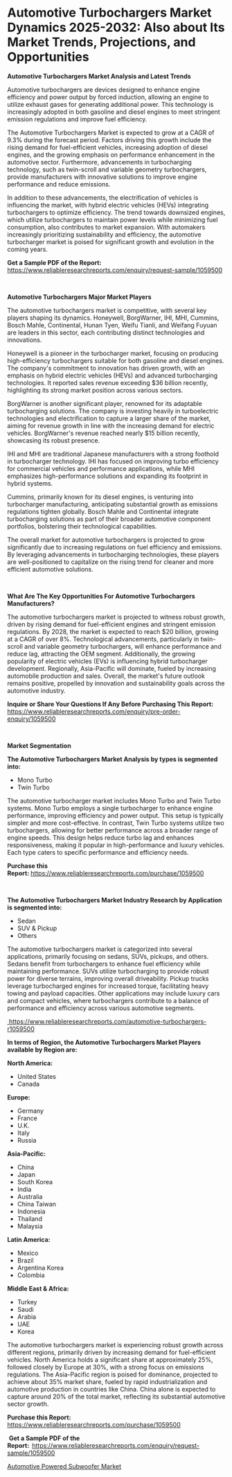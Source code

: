 <p><h1>Automotive Turbochargers Market Dynamics 2025-2032: Also about Its Market Trends, Projections, and Opportunities</h1></p><p><strong>Automotive Turbochargers Market Analysis and Latest Trends</strong></p>
<p><p>Automotive turbochargers are devices designed to enhance engine efficiency and power output by forced induction, allowing an engine to utilize exhaust gases for generating additional power. This technology is increasingly adopted in both gasoline and diesel engines to meet stringent emission regulations and improve fuel efficiency.</p><p>The Automotive Turbochargers Market is expected to grow at a CAGR of 9.3% during the forecast period. Factors driving this growth include the rising demand for fuel-efficient vehicles, increasing adoption of diesel engines, and the growing emphasis on performance enhancement in the automotive sector. Furthermore, advancements in turbocharging technology, such as twin-scroll and variable geometry turbochargers, provide manufacturers with innovative solutions to improve engine performance and reduce emissions.</p><p>In addition to these advancements, the electrification of vehicles is influencing the market, with hybrid electric vehicles (HEVs) integrating turbochargers to optimize efficiency. The trend towards downsized engines, which utilize turbochargers to maintain power levels while minimizing fuel consumption, also contributes to market expansion. With automakers increasingly prioritizing sustainability and efficiency, the automotive turbocharger market is poised for significant growth and evolution in the coming years.</p></p>
<p><strong>Get a Sample PDF of the Report:&nbsp;</strong> <a href="https://www.reliableresearchreports.com/enquiry/request-sample/1059500?utm_campaign=3349&utm_medium=2&utm_source=Github&utm_content=ia&utm_term=30032025&utm_id=automotive-turbochargers">https://www.reliableresearchreports.com/enquiry/request-sample/1059500</a></p>
<p>&nbsp;</p>
<p><strong>Automotive Turbochargers Major Market Players</strong></p>
<p><p>The automotive turbochargers market is competitive, with several key players shaping its dynamics. Honeywell, BorgWarner, IHI, MHI, Cummins, Bosch Mahle, Continental, Hunan Tyen, Weifu Tianli, and Weifang Fuyuan are leaders in this sector, each contributing distinct technologies and innovations.</p><p>Honeywell is a pioneer in the turbocharger market, focusing on producing high-efficiency turbochargers suitable for both gasoline and diesel engines. The company's commitment to innovation has driven growth, with an emphasis on hybrid electric vehicles (HEVs) and advanced turbocharging technologies. It reported sales revenue exceeding $36 billion recently, highlighting its strong market position across various sectors.</p><p>BorgWarner is another significant player, renowned for its adaptable turbocharging solutions. The company is investing heavily in turboelectric technologies and electrification to capture a larger share of the market, aiming for revenue growth in line with the increasing demand for electric vehicles. BorgWarner's revenue reached nearly $15 billion recently, showcasing its robust presence.</p><p>IHI and MHI are traditional Japanese manufacturers with a strong foothold in turbocharger technology. IHI has focused on improving turbo efficiency for commercial vehicles and performance applications, while MHI emphasizes high-performance solutions and expanding its footprint in hybrid systems.</p><p>Cummins, primarily known for its diesel engines, is venturing into turbocharger manufacturing, anticipating substantial growth as emissions regulations tighten globally. Bosch Mahle and Continental integrate turbocharging solutions as part of their broader automotive component portfolios, bolstering their technological capabilities.</p><p>The overall market for automotive turbochargers is projected to grow significantly due to increasing regulations on fuel efficiency and emissions. By leveraging advancements in turbocharging technologies, these players are well-positioned to capitalize on the rising trend for cleaner and more efficient automotive solutions.</p></p>
<p>&nbsp;</p>
<p><strong>What Are The Key Opportunities For Automotive Turbochargers Manufacturers?</strong></p>
<p><p>The automotive turbochargers market is projected to witness robust growth, driven by rising demand for fuel-efficient engines and stringent emission regulations. By 2028, the market is expected to reach $20 billion, growing at a CAGR of over 8%. Technological advancements, particularly in twin-scroll and variable geometry turbochargers, will enhance performance and reduce lag, attracting the OEM segment. Additionally, the growing popularity of electric vehicles (EVs) is influencing hybrid turbocharger development. Regionally, Asia-Pacific will dominate, fueled by increasing automobile production and sales. Overall, the market's future outlook remains positive, propelled by innovation and sustainability goals across the automotive industry.</p></p>
<p><strong>Inquire or Share Your Questions If Any Before Purchasing This Report:</strong> <a href="https://www.reliableresearchreports.com/enquiry/pre-order-enquiry/1059500?utm_campaign=3349&utm_medium=2&utm_source=Github&utm_content=ia&utm_term=30032025&utm_id=automotive-turbochargers">https://www.reliableresearchreports.com/enquiry/pre-order-enquiry/1059500</a></p>
<p>&nbsp;</p>
<p><strong>Market Segmentation</strong></p>
<p><strong>The Automotive Turbochargers Market Analysis by types is segmented into:</strong></p>
<p><ul><li>Mono Turbo</li><li>Twin Turbo</li></ul></p>
<p><p>The automotive turbocharger market includes Mono Turbo and Twin Turbo systems. Mono Turbo employs a single turbocharger to enhance engine performance, improving efficiency and power output. This setup is typically simpler and more cost-effective. In contrast, Twin Turbo systems utilize two turbochargers, allowing for better performance across a broader range of engine speeds. This design helps reduce turbo lag and enhances responsiveness, making it popular in high-performance and luxury vehicles. Each type caters to specific performance and efficiency needs.</p></p>
<p><strong>Purchase this Report:&nbsp;</strong><a href="https://www.reliableresearchreports.com/purchase/1059500?utm_campaign=3349&utm_medium=2&utm_source=Github&utm_content=ia&utm_term=30032025&utm_id=automotive-turbochargers">https://www.reliableresearchreports.com/purchase/1059500</a></p>
<p>&nbsp;</p>
<p><strong>The Automotive Turbochargers Market Industry Research by Application is segmented into:</strong></p>
<p><ul><li>Sedan</li><li>SUV & Pickup</li><li>Others</li></ul></p>
<p><p>The automotive turbochargers market is categorized into several applications, primarily focusing on sedans, SUVs, pickups, and others. Sedans benefit from turbochargers to enhance fuel efficiency while maintaining performance. SUVs utilize turbocharging to provide robust power for diverse terrains, improving overall driveability. Pickup trucks leverage turbocharged engines for increased torque, facilitating heavy towing and payload capacities. Other applications may include luxury cars and compact vehicles, where turbochargers contribute to a balance of performance and efficiency across various automotive segments.</p></p>
<p><a href="https://www.reliableresearchreports.com/automotive-turbochargers-r1059500?utm_campaign=3349&utm_medium=2&utm_source=Github&utm_content=ia&utm_term=30032025&utm_id=automotive-turbochargers">&nbsp;https://www.reliableresearchreports.com/automotive-turbochargers-r1059500</a></p>
<p><strong>In terms of Region, the Automotive Turbochargers Market Players available by Region are:</strong></p>
<p>
    <p> <strong> North America: </strong>
        <ul>
            <li>United States</li>
            <li>Canada</li>
        </ul>
        </p> 
    <p> <strong> Europe: </strong>
        <ul>
            <li>Germany</li>
            <li>France</li>
            <li>U.K.</li>
            <li>Italy</li>
            <li>Russia</li>
        </ul>
        </p> 
    <p> <strong> Asia-Pacific: </strong>
        <ul>
            <li>China</li>
            <li>Japan</li>
            <li>South Korea</li>
            <li>India</li>
            <li>Australia</li>
            <li>China Taiwan</li>
            <li>Indonesia</li>
            <li>Thailand</li>
            <li>Malaysia</li>
        </ul>
        </p> 
    <p> <strong> Latin America: </strong>
        <ul>
            <li>Mexico</li>
            <li>Brazil</li>
            <li>Argentina Korea</li>
            <li>Colombia</li>
        </ul>
        </p> 
    <p> <strong> Middle East & Africa: </strong>
        <ul>
            <li>Turkey</li>
            <li>Saudi</li>
            <li>Arabia</li>
            <li>UAE</li>
            <li>Korea</li>
        </ul>
    </p>
    </p>
<p><p>The automotive turbochargers market is experiencing robust growth across different regions, primarily driven by increasing demand for fuel-efficient vehicles. North America holds a significant share at approximately 25%, followed closely by Europe at 30%, with a strong focus on emissions regulations. The Asia-Pacific region is poised for dominance, projected to achieve about 35% market share, fueled by rapid industrialization and automotive production in countries like China. China alone is expected to capture around 20% of the total market, reflecting its substantial automotive sector growth.</p></p>
<p><strong>Purchase this Report: </strong><a href="https://www.reliableresearchreports.com/purchase/1059500?utm_campaign=3349&utm_medium=2&utm_source=Github&utm_content=ia&utm_term=30032025&utm_id=automotive-turbochargers">https://www.reliableresearchreports.com/purchase/1059500</a></p>
<p>&nbsp;<strong>Get a Sample PDF of the Report:&nbsp;&nbsp;</strong><a href="https://www.reliableresearchreports.com/enquiry/request-sample/1059500?utm_campaign=3349&utm_medium=2&utm_source=Github&utm_content=ia&utm_term=30032025&utm_id=automotive-turbochargers">https://www.reliableresearchreports.com/enquiry/request-sample/1059500</a></p>
<p><strong></strong></p>
<p><p><a href="https://github.com/mehakmiamid1/Market-Research-Report-List-1/blob/main/automotive-powered-subwoofer-market.md?utm_campaign=3349&utm_medium=2&utm_source=Github&utm_content=ia&utm_term=30032025&utm_id=automotive-turbochargers">Automotive Powered Subwoofer Market</a></p></p>